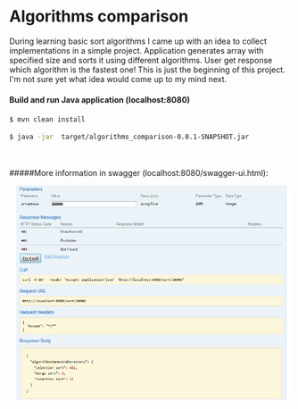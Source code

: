 # Algorithms comparison
During learning basic sort algorithms I came up with an idea to collect implementations in a simple project. Application
generates array with specified size and sorts it using different algorithms. User get response 
which algorithm is the fastest one!
This is just the beginning of this project. I'm not sure yet what idea would come up to my mind next.  

#### Build and run Java application (localhost:8080)

```sh
$ mvn clean install
```
```sh
$ java -jar  target/algorithms_comparison-0.0.1-SNAPSHOT.jar
```
<br></br>
#####More information in swagger (localhost:8080/swagger-ui.html):

![swagger](img/swagger.png)